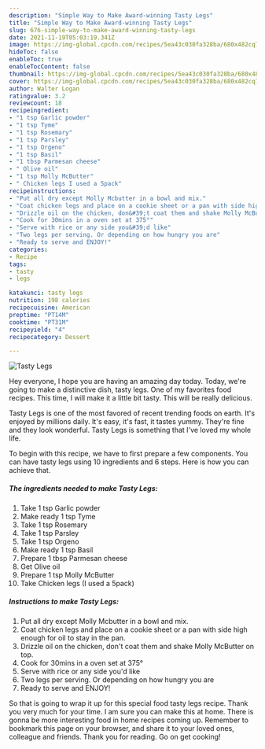 ```yaml
---
description: "Simple Way to Make Award-winning Tasty Legs"
title: "Simple Way to Make Award-winning Tasty Legs"
slug: 676-simple-way-to-make-award-winning-tasty-legs
date: 2021-11-19T05:03:19.341Z
image: https://img-global.cpcdn.com/recipes/5ea43c030fa328ba/680x482cq70/tasty-legs-recipe-main-photo.jpg
hideToc: false
enableToc: true
enableTocContent: false
thumbnail: https://img-global.cpcdn.com/recipes/5ea43c030fa328ba/680x482cq70/tasty-legs-recipe-main-photo.jpg
cover: https://img-global.cpcdn.com/recipes/5ea43c030fa328ba/680x482cq70/tasty-legs-recipe-main-photo.jpg
author: Walter Logan
ratingvalue: 3.2
reviewcount: 18
recipeingredient:
- "1 tsp Garlic powder"
- "1 tsp Tyme"
- "1 tsp Rosemary"
- "1 tsp Parsley"
- "1 tsp Orgeno"
- "1 tsp Basil"
- "1 tbsp Parmesan cheese"
- " Olive oil"
- "1 tsp Molly McButter"
- " Chicken legs I used a 5pack"
recipeinstructions:
- "Put all dry except Molly Mcbutter in a bowl and mix."
- "Coat chicken legs and place on a cookie sheet or a pan with side high enough for oil to stay in the pan."
- "Drizzle oil on the chicken, don&#39;t coat them and shake Molly McButter on top."
- "Cook for 30mins in a oven set at 375°"
- "Serve with rice or any side you&#39;d like"
- "Two legs per serving. Or depending on how hungry you are"
- "Ready to serve and ENJOY!"
categories:
- Recipe
tags:
- tasty
- legs

katakunci: tasty legs 
nutrition: 198 calories
recipecuisine: American
preptime: "PT14M"
cooktime: "PT31M"
recipeyield: "4"
recipecategory: Dessert

---
```



![Tasty Legs](https://img-global.cpcdn.com/recipes/5ea43c030fa328ba/680x482cq70/tasty-legs-recipe-main-photo.jpg)

Hey everyone, I hope you are having an amazing day today. Today, we're going to make a distinctive dish, tasty legs. One of my favorites food recipes. This time, I will make it a little bit tasty. This will be really delicious.



Tasty Legs is one of the most favored of recent trending foods on earth. It's enjoyed by millions daily. It's easy, it's fast, it tastes yummy. They're fine and they look wonderful. Tasty Legs is something that I've loved my whole life.


To begin with this recipe, we have to first prepare a few components. You can have tasty legs using 10 ingredients and 6 steps. Here is how you can achieve that.

<!--inarticleads1-->

##### The ingredients needed to make Tasty Legs:

1. Take 1 tsp Garlic powder
1. Make ready 1 tsp Tyme
1. Take 1 tsp Rosemary
1. Take 1 tsp Parsley
1. Take 1 tsp Orgeno
1. Make ready 1 tsp Basil
1. Prepare 1 tbsp Parmesan cheese
1. Get  Olive oil
1. Prepare 1 tsp Molly McButter
1. Take  Chicken legs (I used a 5pack)




<!--inarticleads2-->

##### Instructions to make Tasty Legs:

1. Put all dry except Molly Mcbutter in a bowl and mix.
1. Coat chicken legs and place on a cookie sheet or a pan with side high enough for oil to stay in the pan.
1. Drizzle oil on the chicken, don&#39;t coat them and shake Molly McButter on top.
1. Cook for 30mins in a oven set at 375°
1. Serve with rice or any side you&#39;d like
1. Two legs per serving. Or depending on how hungry you are
1. Ready to serve and ENJOY!



So that is going to wrap it up for this special food tasty legs recipe. Thank you very much for your time. I am sure you can make this at home. There is gonna be more interesting food in home recipes coming up. Remember to bookmark this page on your browser, and share it to your loved ones, colleague and friends. Thank you for reading. Go on get cooking!
